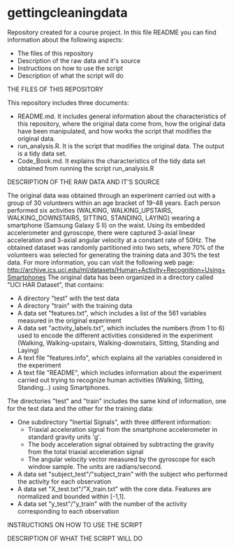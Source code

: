 gettingcleaningdata
===================

Repository created for a course project. In this file README you can find information about the following aspects:

   * The files of this repository
   * Description of the raw data and it's source
   * Instructions on how to use the script
   * Description of what the script will do

THE FILES OF THIS REPOSITORY

   This repository includes three documents:
   * README.md. It includes general information about the characteristics of this repository, where the original data come from, how the original data have been manipulated, and how works the script that modifies the original data.
   * run_analysis.R. It is the script that modifies the original data. The output is a tidy data set.
   * Code_Book.md. It explains the characteristics of the tidy data set obtained from running the script run_analysis.R

DESCRIPTION OF THE RAW DATA AND IT'S SOURCE

   The original data was obtained through an experiment carried out with a group of 30 volunteers within an age bracket of 19-48 years. Each person performed six activities (WALKING, WALKING_UPSTAIRS, WALKING_DOWNSTAIRS, SITTING, STANDING, LAYING) wearing a smartphone (Samsung Galaxy S II) on the waist. Using its embedded accelerometer and gyroscope, there were captured 3-axial linear acceleration and 3-axial angular velocity at a constant rate of 50Hz. The obtained dataset was randomly partitioned into two sets, where 70% of the volunteers was selected for generating the training data and 30% the test data. For more information, you can visit the following web page: http://archive.ics.uci.edu/ml/datasets/Human+Activity+Recognition+Using+Smartphones
   The original data has been organized in a directory called "UCI HAR Dataset", that contains:
   * A directory "test" with the test data
   * A directory "train" with the training data
   * A data set "features.txt", which includes a list of the 561 variables measured in the original experiment
   * A data set "activity_labels.txt", which includes the numbers (from 1 to 6) used to encode the different activities considered in the experiment (Walking, Walking-upstairs, Walking-downstairs, Sitting, Standing and Laying)
   * A text file "features.info", which explains all the variables considered in the experiment
   * A text file "README", which includes information about the experiment carried out trying to recognize human activities (Walking, Sitting, Standing...) using Smartphones.
   
   The directories "test" and "train" includes the same kind of information, one for the test data and the other for the training data:
   * One subdirectory "Inertial Signals", with three different information:
       - Triaxial acceleration signal from the smartphone accelerometer in standard gravity units 'g'.
       - The body acceleration signal obtained by subtracting the gravity from the total triaxial acceleration signal
       - The angular velocity vector measured by the gyroscope for each window sample. The units are radians/second. 
   * A data set "subject_test"/"subject_train" with the subject who performed the activity for each observation
   * A data set "X_test.txt"/"X_train.txt" with the core data. Features are normalized and bounded within [-1,1].
   * A data set "y_test"/"y_train" with the number of the activity corresponding to each observation
      
   
   

INSTRUCTIONS ON HOW TO USE THE SCRIPT

DESCRIPTION OF WHAT THE SCRIPT WILL DO
